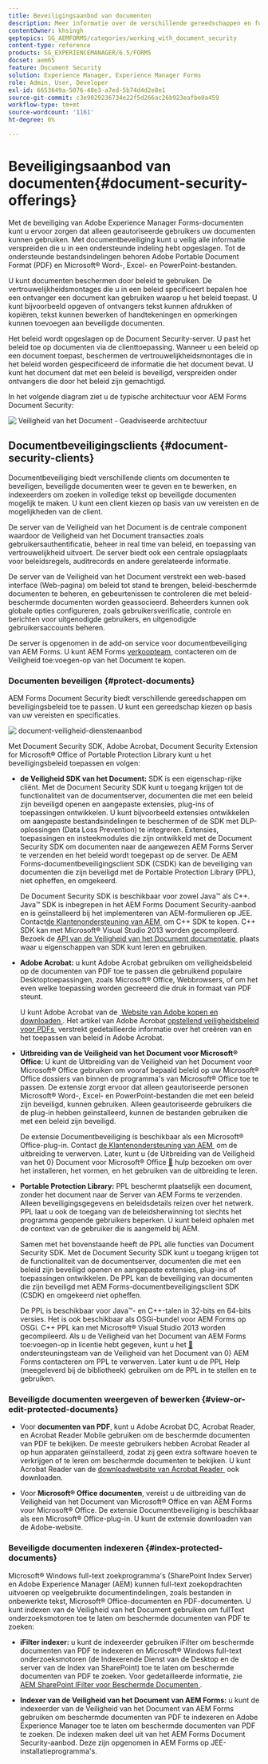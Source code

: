 ```yaml
---
title: Beveiligingsaanbod van documenten
description: Meer informatie over de verschillende gereedschappen en functies van AEM Document Security.
contentOwner: khsingh
geptopics: SG_AEMFORMS/categories/working_with_document_security
content-type: reference
products: SG_EXPERIENCEMANAGER/6.5/FORMS
docset: aem65
feature: Document Security
solution: Experience Manager, Experience Manager Forms
role: Admin, User, Developer
exl-id: 6653649a-5076-48e3-a7ed-5b74d4d2e8e1
source-git-commit: c3e9029236734e22f5d266ac26b923eafbe0a459
workflow-type: tm+mt
source-wordcount: '1161'
ht-degree: 0%

---
```


# Beveiligingsaanbod van documenten{#document-security-offerings}

Met de beveiliging van Adobe Experience Manager Forms-documenten kunt u ervoor zorgen dat alleen geautoriseerde gebruikers uw documenten kunnen gebruiken. Met documentbeveiliging kunt u veilig alle informatie verspreiden die u in een ondersteunde indeling hebt opgeslagen. Tot de ondersteunde bestandsindelingen behoren Adobe Portable Document Format (PDF) en Microsoft® Word-, Excel- en PowerPoint-bestanden.

U kunt documenten beschermen door beleid te gebruiken. De vertrouwelijkheidsmontages die u in een beleid specificeert bepalen hoe een ontvanger een document kan gebruiken waarop u het beleid toepast. U kunt bijvoorbeeld opgeven of ontvangers tekst kunnen afdrukken of kopiëren, tekst kunnen bewerken of handtekeningen en opmerkingen kunnen toevoegen aan beveiligde documenten.

Het beleid wordt opgeslagen op de Document Security-server. U past het beleid toe op documenten via de clienttoepassing. Wanneer u een beleid op een document toepast, beschermen de vertrouwelijkheidsmontages die in het beleid worden gespecificeerd de informatie die het document bevat. U kunt het document dat met een beleid is beveiligd, verspreiden onder ontvangers die door het beleid zijn gemachtigd.

In het volgende diagram ziet u de typische architectuur voor AEM Forms Document Security:

![&#x200B; Veiligheid van het Document - Geadviseerde architectuur &#x200B;](do-not-localize/document_security_architecture.png)

## Documentbeveiligingsclients {#document-security-clients}

Documentbeveiliging biedt verschillende clients om documenten te beveiligen, beveiligde documenten weer te geven en te bewerken, en indexeerders om zoeken in volledige tekst op beveiligde documenten mogelijk te maken. U kunt een client kiezen op basis van uw vereisten en de mogelijkheden van de client.

De server van de Veiligheid van het Document is de centrale component waardoor de Veiligheid van het Document transacties zoals gebruikersauthentificatie, beheer in real time van beleid, en toepassing van vertrouwelijkheid uitvoert. De server biedt ook een centrale opslagplaats voor beleidsregels, auditrecords en andere gerelateerde informatie.

De server van de Veiligheid van het Document verstrekt een web-based interface (Web-pagina) om beleid tot stand te brengen, beleid-beschermde documenten te beheren, en gebeurtenissen te controleren die met beleid-beschermde documenten worden geassocieerd. Beheerders kunnen ook globale opties configureren, zoals gebruikersverificatie, controle en berichten voor uitgenodigde gebruikers, en uitgenodigde gebruikersaccounts beheren.

De server is opgenomen in de add-on service voor documentbeveiliging van AEM Forms. U kunt AEM Forms [&#x200B; verkoopteam &#x200B;](https://business.adobe.com/request-consultation/experience-cloud.html?s_osc=70114000002JNwKAAW&s_iid=70114000002JHs3AAG) contacteren om de Veiligheid toe:voegen-op van het Document te kopen.

### Documenten beveiligen {#protect-documents}

AEM Forms Document Security biedt verschillende gereedschappen om beveiligingsbeleid toe te passen. U kunt een gereedschap kiezen op basis van uw vereisten en specificaties.

![&#x200B; document-veiligheid-dienstenaanbod &#x200B;](assets/document-security-offerings.png)

Met Document Security SDK, Adobe Acrobat, Document Security Extension for Microsoft® Office of Portable Protection Library kunt u het beveiligingsbeleid toepassen en volgen:

* **de Veiligheid SDK van het Document:** SDK is een eigenschap-rijke cliënt. Met de Document Security SDK kunt u toegang krijgen tot de functionaliteit van de documentserver, documenten die met een beleid zijn beveiligd openen en aangepaste extensies, plug-ins of toepassingen ontwikkelen. U kunt bijvoorbeeld extensies ontwikkelen om aangepaste bestandsindelingen te beschermen of de SDK met DLP-oplossingen (Data Loss Prevention) te integreren. Extensies, toepassingen en insteekmodules die zijn ontwikkeld met de Document Security SDK om documenten naar de aangewezen AEM Forms Server te verzenden en het beleid wordt toegepast op de server. De AEM Forms-documentbeveiligingsclient SDK (CSDK) kan de beveiliging van documenten die zijn beveiligd met de Portable Protection Library (PPL), niet opheffen, en omgekeerd.

  De Document Security SDK is beschikbaar voor zowel Java™ als C++. Java™ SDK is inbegrepen in het AEM Forms Document Security-aanbod en is geïnstalleerd bij het implementeren van AEM-formulieren op JEE. Contact [&#x200B; de Klantenondersteuning van AEM &#x200B;](https://experienceleague.adobe.com/nl?support-solution=General&support-tab=home#support) om C++ SDK te kopen. C++ SDK kan met Microsoft® Visual Studio 2013 worden gecompileerd. Bezoek de [&#x200B; API van de Veiligheid van het Document documentatie &#x200B;](https://help.adobe.com/en_US/livecycle/11.0/Services/WS92d06802c76abadb76c48dfe12dbeb3e281-7ff0.2.html) plaats waar u eigenschappen van SDK kunt leren en gebruiken.

* **Adobe Acrobat:** u kunt Adobe Acrobat gebruiken om veiligheidsbeleid op de documenten van PDF toe te passen die gebruikend populaire Desktoptoepassingen, zoals Microsoft® Office, Webbrowsers, of om het even welke toepassing worden gecreeerd die druk in formaat van PDF steunt.

  U kunt Adobe Acrobat van de [&#x200B; Website van Adobe kopen en downloaden &#x200B;](https://www.adobe.com/acrobat/free-trial-download.html). Het artikel van Adobe Acrobat [&#x200B; opstellend veiligheidsbeleid voor PDFs &#x200B;](https://helpx.adobe.com/nl/acrobat/using/setting-security-policies-pdfs.html) verstrekt gedetailleerde informatie over het creëren van en het toepassen van beleid in Adobe Acrobat.

* **Uitbreiding van de Veiligheid van het Document voor Microsoft® Office**: U kunt de Uitbreiding van de Veiligheid van het Document voor Microsoft® Office gebruiken om vooraf bepaald beleid op uw Microsoft® Office dossiers van binnen de programma&#39;s van Microsoft® Office toe te passen. De extensie zorgt ervoor dat alleen geautoriseerde personen Microsoft® Word-, Excel- en PowerPoint-bestanden die met een beleid zijn beveiligd, kunnen gebruiken. Alleen geautoriseerde gebruikers die de plug-in hebben geïnstalleerd, kunnen de bestanden gebruiken die met een beleid zijn beveiligd.

  De extensie Documentbeveiliging is beschikbaar als een Microsoft® Office-plug-in. Contact [&#x200B; de Klantenondersteuning van AEM &#x200B;](https://helpx.adobe.com/ca/marketing-cloud/contact-support.html) om de uitbreiding te verwerven. Later, kunt u {de Uitbreiding van de Veiligheid van het 0} Document voor Microsoft® Office [&#128279;](https://experienceleague.adobe.com/docs/experience-manager-document-security/using/download-installer.html?lang=nl-NL) hulp bezoeken om over het installeren, het vormen, en het gebruiken van de uitbreiding te leren.

* **Portable Protection Library:** PPL beschermt plaatselijk een document, zonder het document naar de Server van AEM Forms te verzenden. Alleen beveiligingsgegevens en beleidsdetails reizen over het netwerk. PPL laat u ook de toegang van de beleidsherwinning tot slechts het programma geopende gebruikers beperken. U kunt beleid ophalen met de context van de gebruiker die is aangemeld bij AEM.

  Samen met het bovenstaande heeft de PPL alle functies van Document Security SDK. Met de Document Security SDK kunt u toegang krijgen tot de functionaliteit van de documentserver, documenten die met een beleid zijn beveiligd openen en aangepaste extensies, plug-ins of toepassingen ontwikkelen. De PPL kan de beveiliging van documenten die zijn beveiligd met AEM Forms-documentbeveiligingsclient SDK (CSDK) en omgekeerd niet opheffen.

  De PPL is beschikbaar voor Java™- en C++-talen in 32-bits en 64-bits versies. Het is ook beschikbaar als OSGi-bundel voor AEM Forms op OSGi. C++ PPL kan met Microsoft® Visual Studio 2013 worden gecompileerd. Als u de Veiligheid van het Document van AEM Forms toe:voegen-op in licentie hebt gegeven, kunt u het [&#128279;](https://experienceleague.adobe.com/nl?support-solution=General&support-tab=home#support) ondersteuningsteam van de Veiligheid van het Document van 0&rbrace; AEM Forms contacteren om PPL te verwerven.  Later kunt u de PPL Help (meegeleverd bij de bibliotheek) gebruiken om de PPL in te stellen en te gebruiken.

### Beveiligde documenten weergeven of bewerken {#view-or-edit-protected-documents}

* Voor **documenten van PDF**, kunt u Adobe Acrobat DC, Acrobat Reader, en Acrobat Reader Mobile gebruiken om de beschermde documenten van PDF te bekijken. De meeste gebruikers hebben Acrobat Reader al op hun apparaten geïnstalleerd, zodat zij geen extra software hoeven te verkrijgen of te leren om beschermde documenten te bekijken. U kunt Acrobat Reader van de [&#x200B; downloadwebsite van Acrobat Reader &#x200B;](https://get.adobe.com/reader/) ook downloaden.

* Voor **Microsoft® Office documenten**, vereist u de uitbreiding van de Veiligheid van het Document van Microsoft® Office en van AEM Forms voor Microsoft® Office. De extensie Documentbeveiliging is beschikbaar als een Microsoft® Office-plug-in. U kunt de extensie downloaden van de Adobe-website.

### Beveiligde documenten indexeren {#index-protected-documents}

Microsoft® Windows full-text zoekprogramma&#39;s (SharePoint Index Server) en Adobe Experience Manager (AEM) kunnen full-text zoekopdrachten uitvoeren op veelgebruikte documentindelingen, zoals bestanden in onbewerkte tekst, Microsoft® Office-documenten en PDF-documenten. U kunt indexen van de Veiligheid van het Document gebruiken om fullText onderzoeksmotoren toe te laten om beschermde documenten van PDF te zoeken:

* **iFilter indexer:** u kunt de indexeerder gebruiken iFilter om beschermde documenten van PDF te indexeren en Microsoft® Windows full-text onderzoeksmotoren (de Indexerende Dienst van de Desktop en de server van de Index van SharePoint) toe te laten om beschermde documenten van PDF te zoeken. Voor gedetailleerde informatie, zie [&#x200B; AEM SharePoint IFilter voor Beschermde Documenten &#x200B;](assets/sharepoint-ifilter-doc-security.pdf).

* **Indexer van de Veiligheid van het Document van AEM Forms:** u kunt de indexeerder van de Veiligheid van het Document van AEM Forms gebruiken om beschermde documenten van PDF te indexeren en Adobe Experience Manager toe te laten om beschermde documenten van PDF te zoeken. De indexen maken deel uit van het AEM Forms Document Security-aanbod. Deze zijn opgenomen in AEM Forms op JEE-installatieprogramma&#39;s.

